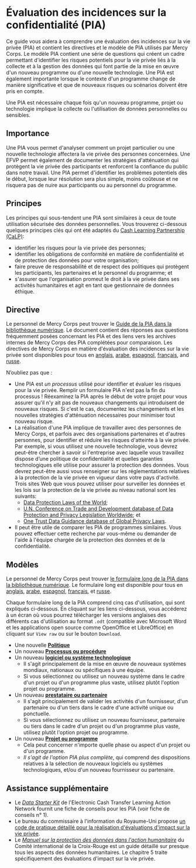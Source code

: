 # Évaluation des incidences sur la confidentialité (PIA)
Ce guide vous aidera à comprendre une évaluation des incidences sur la vie privée (PIA) et contient les directives et le modèle de PIA utilisés par Mercy Corps. Le modèle PIA contient une série de questions qui créent un cadre permettant d'identifier les risques potentiels pour la vie privée liés à la collecte et à la gestion des données qui font partie de la mise en œuvre d'un nouveau programme ou d'une nouvelle technologie. Une PIA est également importante lorsque le contexte d'un programme change de manière significative et que de nouveaux risques ou scénarios doivent être pris en compte.

Une PIA est nécessaire chaque fois qu'un nouveau programme, projet ou technologie implique la collecte ou l'utilisation de données personnelles ou sensibles.

## Importance
Une PIA vous permet d'analyser comment un projet particulier ou une nouvelle technologie affectera la vie privée des personnes concernées. Une EFVP permet également de documenter les stratégies d'atténuation qui protègent la vie privée des participants et renforcent la confiance du public dans notre travail. Une PIA permet d'identifier les problèmes potentiels dès le début, lorsque leur résolution sera plus simple, moins coûteuse et ne risquera pas de nuire aux participants ou au personnel du programme.

## Principes
Les principes qui sous-tendent une PIA sont similaires à ceux de toute utilisation sécurisée des données personnelles. Vous trouverez ci-dessous quelques principes clés qui ont été adaptés du [Cash Learning Partnership (CaLP)](https://www.calpnetwork.org/publication/protecting-beneficiary-privacy-principles-and-operational-standards-for-the-secure-use-of-personal-data-in-cash-and-e-transfer-programmes/):

- identifier les risques pour la vie privée des personnes;
- identifier les obligations de conformité en matière de confidentialité et de protection des données pour votre organisation;
- faire preuve de responsabilité et de respect des politiques qui protègent les participants, les partenaires et le personnel du programme; et
- s'assurer que l'organisation promeut le droit à la vie privée dans ses activités humanitaires et agit en tant que gestionnaire de données éthique.

## Directive
Le personnel de Mercy Corps peut trouver le [Guide de la PIA dans la bibliothèque numérique](https://library.mercycorps.org/record/39051). Le document contient des réponses aux questions fréquemment posées concernant les PIA et des liens vers les archives internes de Mercy Corps des PIA complétées pour comparaison. Les directives de Mercy Corps en matière d'évaluation des incidences sur la vie privée sont disponibles pour tous en [anglais](http://dldocs.mercycorps.org/PrivacyImpactAssessmentPIAGuidance.pdf), [arabe](http://dldocs.mercycorps.org/PrivacyImpactAssessmentPIAGuidance-AR.pdf), [espagnol](http://dldocs.mercycorps.org/PrivacyImpactAssessmentPIAGuidance-ES.pdf), [français](http://dldocs.mercycorps.org/PrivacyImpactAssessmentPIAGuidance-FR.pdf), and [russe](http://dldocs.mercycorps.org/PrivacyImpactAssessmentPIAGuidance-RU.pdf).

N’oubliez pas que :
- Une PIA est *un processus* utilisé pour identifier et évaluer les risques pour la vie privée. Remplir un formulaire PIA n'est pas la fin du processus ! Réexaminez la PIA après le début de votre projet pour vous assurer qu'il n'y ait pas de nouveaux changements qui introduisent de nouveaux risques. Si c'est le cas, documentez les changements et les nouvelles stratégies d'atténuation nécessaires pour minimiser tout nouveau risque.
- La réalisation d'une PIA implique de travailler avec des personnes de Mercy Corps, et parfois avec des organisations partenaires et d'autres personnes, pour identifier et réduire les risques d'atteinte à la vie privée. Par exemple, si vous utilisez une nouvelle technologie, vous devrez peut-être chercher à savoir si l'entreprise avec laquelle vous travaillez dispose d’une politique de confidentialité et quelles garanties technologiques elle utilise pour assurer la protection des données. Vous devrez peut-être aussi vous renseigner sur les réglementations relatives à la protection de la vie privée en vigueur dans votre pays d'activité. Trois sites Web que vous pouvez utiliser pour surveiller les données et les lois sur la protection de la vie privée au niveau national sont les suivants:
  - [Data Protection Laws of the World](https://www.dlapiperdataprotection.com);
  - [U.N. Conference on Trade and Development database of Data Protection and Privacy Legislation Worldwide](https://unctad.org/page/data-protection-and-privacy-legislation-worldwide); et
  - [One Trust Data Guidance database of Global Privacy Laws](https://www.dataguidance.com/advisories/global-privacy-laws).
- Il peut être utile de comparer les PIA de programmes similaires. Vous pouvez effectuer cette recherche par vous-même ou demander de l'aide à l'équipe chargée de la protection des données et de la confidentialité.

## Modèles
Le personnel de Mercy Corps peut trouver [le formulaire long de la PIA dans la bibliothèque numérique](https://library.mercycorps.org/record/34316). Le formulaire long est disponible pour tous en [anglais](http://dldocs.mercycorps.org/PrivacyImpactAssessmentPIA.docx), [arabe](http://dldocs.mercycorps.org/PrivacyImpactAssessmentPIA-AR.docx), [espagnol](http://dldocs.mercycorps.org/PrivacyImpactAssessmentPIA-ES.docx), [français](http://dldocs.mercycorps.org/PrivacyImpactAssessmentPIA-FR.docx), et [russe](http://dldocs.mercycorps.org/PrivacyImpactAssessmentPIA-RU.docx).

Chaque formulaire long de la PIA comprend cinq cas d'utilisation, qui sont expliqués ci-dessous. En cliquant sur les liens ci-dessous, vous accéderez à un écran où vous pourrez télécharger les versions anglaises des différents cas d'utilisation au format `.odt` (compatible avec Microsoft Word et les applications open source comme OpenOffice et LibreOffice) en cliquant sur `View raw` ou sur le bouton `Download`.
- Une nouvelle **[Politique](PIA-templates/PIA-New-Policy-open.odt)**
- Un nouveau **[Processus ou procédure](PIA-templates/PIA-New-Process-procedure.odt)**
- Un nouveau **[logiciel ou système technologique](PIA-templates/PIA-New-Software-Technology-system.odt)**
  - Il s'agit principalement de la mise en œuvre de nouveaux systèmes mondiaux, nationaux ou spécifiques à une équipe.
  - Si vous sélectionnez ou utilisez un nouveau système dans le cadre d'un projet ou d'un programme plus vaste, utilisez plutôt l'option projet ou programme.
- Un nouveau **[prestataire ou partenaire](PIA-templates/PIA-New-Vendor-Partner.odt)**
  - Il s'agit principalement de valider les activités d'un fournisseur, d'un partenaire ou d'un tiers dans le cadre d'une activité unique ou ponctuelle.
  - Si vous sélectionnez ou utilisez un nouveau fournisseur, partenaire ou tiers dans le cadre d'un projet ou d'un programme plus vaste, utilisez plutôt l'option projet ou programme.
- Un nouveau **[Projet ou programme](PIA-templates/PIA-New-Project-Program.odt)**
  - Cela peut concerner n'importe quelle phase ou aspect d'un projet ou d'un programme.
  - *Il s'agit de l'option PIA plus complète*, qui comprend des dispositions relatives à la sélection de nouveaux logiciels ou systèmes technologiques, et/ou d'un nouveau fournisseur ou partenaire.

## Assistance supplémentaire
- Le [*Data Starter Kit*](https://www.calpnetwork.org/wp-content/uploads/2020/06/DataStarterKitforFieldStaffELAN.pdf) de l'Electronic Cash Transfer Learning Action Network fournit une fiche de conseils pour les PIA (voir fiche de conseils n° 1).
- Le bureau du commissaire à l'information du Royaume-Uni propose [un code de pratique détaillé pour la réalisation d'évaluations d'impact sur la vie privée](https://ico.org.uk/media/about-the-ico/consultations/2052/draft-conducting-privacy-impact-assessments-code-of-practice.pdf).
-  Le [*Manuel sur la protection des données dans l'action humanitaire*](https://www.icrc.org/en/data-protection-humanitarian-action-handbook) du Comité international de la Croix-Rouge est un guide détaillé sur presque tous les aspects des données humanitaires. Le chapitre 5 traite spécifiquement des évaluations d'impact sur la vie privée.
